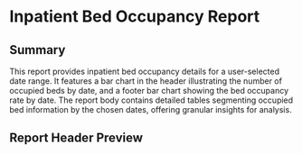 # Inpatient Bed Occupancy Report 
## Summary
This report provides inpatient bed occupancy details for a user-selected date range. It features a bar chart in the header illustrating the number of occupied beds by date, and a footer bar chart showing the bed occupancy rate by date. The report body contains detailed tables segmenting occupied bed information by the chosen dates, offering granular insights for analysis.
## Report Header Preview
